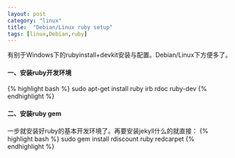 ```yaml
---
layout: post
category: "linux"
title:  "Debian/Linux ruby setup"
tags: [linux,Debian,ruby]
---
```

有别于Windows下的rubyinstall+devkit安装与配置。Debian/Linux下方便多了。

#### 一、安装ruby开发环境
{% highlight bash %}
sudo apt-get install ruby irb rdoc ruby-dev
{% endhighlight %}

#### 二、安装ruby gem
一步就安装好ruby的基本开发环境了。再要安装jekyll什么的就直接：
{% highlight bash %}
sudo gem install rdiscount ruby redcarpet
{% endhighlight %}

